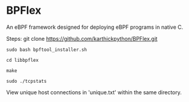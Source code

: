 # BPFlex
   An eBPF framework designed for deploying eBPF programs in native C.

Steps:
    git clone https://github.com/karthickpython/BPFlex.git
    
    sudo bash bpftool_installer.sh
    
    cd libbpflex
    
    make
    
    sudo ./tcpstats

View unique host connections in 'unique.txt' within the same directory.
